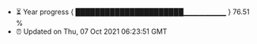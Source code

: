 - ⏳ Year progress { ██████████████████████▁▁▁▁▁▁▁▁ } 76.51 %
- ⏰ Updated on Thu, 07 Oct 2021 06:23:51 GMT

